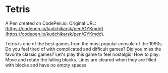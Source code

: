 # Tetris

A Pen created on CodePen.io. Original URL: [https://codepen.io/kudchikarsk/pen/GYKmdd](https://codepen.io/kudchikarsk/pen/GYKmdd).

Tetris is one of the best games from the most popular console of the 1990s. Do you feel tired of with complicated and difficult games? Did you miss the favorite classic games? Let's play this game to feel nostalgic!
How to play: Move and rotate the falling blocks. Lines are cleared when they are filled with blocks and have no empty spaces
